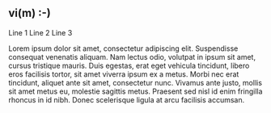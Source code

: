 ## vi(m) :-)

Line 1
Line 2
Line 3

Lorem ipsum dolor sit amet, consectetur adipiscing elit. Suspendisse consequat venenatis aliquam. Nam lectus odio, volutpat in ipsum sit amet, cursus tristique mauris. Duis egestas, erat eget vehicula tincidunt, libero eros facilisis tortor, sit amet viverra ipsum ex a metus. Morbi nec erat tincidunt, aliquet ante sit amet, consectetur nunc. Vivamus ante justo, mollis sit amet metus eu, molestie sagittis metus. Praesent sed nisl id enim fringilla rhoncus in id nibh. Donec scelerisque ligula at arcu facilisis accumsan.
